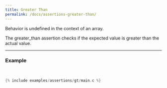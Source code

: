 ```yaml
---
title: Greater Than
permalink: /docs/assertions-greater-than/
---
```


<div class="alert alert-warning" role="alert">
  Behavior is undefined in the context of an array.
</div>

The <span class="badge badge-info">greater_than</span> assertion checks if the expected value is greater than the actual value.

---

### Example

<br />

```c
{% include examples/assertions/gt/main.c %}
```